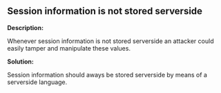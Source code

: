 
Session information is not stored serverside
-------


**Description:**

Whenever session information is not stored serverside an attacker could easily tamper and manipulate these values.


**Solution:**

Session information should aways be stored serverside by means of a serverside language.	